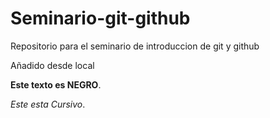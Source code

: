 # Seminario-git-github
Repositorio para el seminario de introduccion de git y github

Añadido desde local

**Este texto es NEGRO**.

*Este esta Cursivo*.

